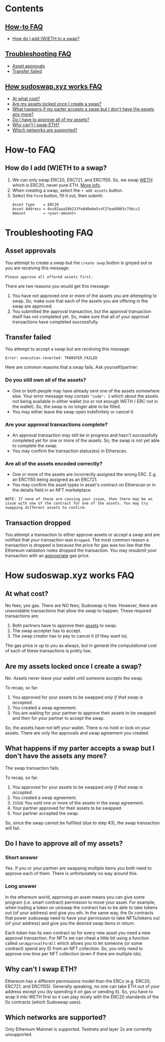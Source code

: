 <!-- 
  when updating: 
    1. Add the answer to the relevant FAQ section
    2. Add the heading to the Contents section with a link to the header
 -->

# Contents

## [How-to FAQ](#how-to-faq)
- [How do I add (W)ETH to a swap?](#how-do-i-add-weth-to-a-swap) 

## [Troubleshooting FAQ](#troubleshooting-faq)
- [Asset approvals](#asset-approvals)
- [Transfer failed](#transfer-failed)

## [How sudoswap.xyz works FAQ](#how-sudoswapxyz-works-faq)
- [At what cost?](#at-what-cost)
- [Are my assets locked once I create a swap?](#are-my-assets-locked-once-I-create-a-swap)
- [What happens if my parter accepts a swap but I don't have the assets any more?](#what-happens-if-my-parter-accepts-a-swap-but-i-dont-have-the-assets-any-more)
- [Do I have to approve all of my assets?](#do-I-have-to-approve-all-of-my-assets)
- [Why can't I swap ETH?](#why-cant-i-swap-eth)
- [Which networks are supported?](#which-networks-are-supported)

<!-- 
  "how-to" is for when you want to know how to do something 
 -->

# How-to FAQ

## How do I add (W)ETH to a swap? 
1. We can only swap ERC20, ERC721, and ERC1155. So, we swap [WETH](https://etherscan.io/token/0xc02aaa39b223fe8d0a0e5c4f27ead9083c756cc2) which is ERC20, never pure ETH. [More info](#why-cant-i-swap-eth).
2. When creating a swap, select the `+ add assets` button.
3. Select the `Form` button, fill it out, then submit:
    ```
    Asset Type    = ERC20
    Asset Address = 0xc02aaa39b223fe8d0a0e5c4f27ead9083c756cc2
    Amount        = <your-amount>
    ```

<!-- 
  "troubleshooting" is for when you run into an issue 
 -->

# Troubleshooting FAQ

## Asset approvals
You attempt to create a swap but the `create swap` button is greyed out or you are receiving this message:
```
Please approve all offered assets first.
```
There are two reasons you would get this message:
1. You have not approved one or more of the assets you are attempting to swap. So, make sure that each of the assets you are offering in the swap are approved.
2. You submitted the approval transaction, but the approval transaction itself has not completed yet. So, make sure that all of your approval transactions have completed successfully.   

## Transfer failed
You attempt to accept a swap but are receiving this message:
```
Error: execution reverted: TRANSFER_FAILED
```
Here are common reasons that a swap fails. Ask yourself/partner:

### Do you still own all of the assets? 
- One or both people may have already sent one of the assets somewhere else. Your error message may contain `"code": 3` which about the assets not being available in either wallet (no or not enough WETH / ERC not in the wallet). So, the swap is no longer able to be filled. 
- You may either leave the swap open indefinitely or cancel it. 

### Are your approval transactions complete? 
- An approval transaction may still be in progress and hasn't successfully completed yet for one or more of the assets. So, the swap is not yet able to complete the swap. 
- You may confirm the transaction status(es) in Etherscan.  

### Are all of the assets encoded correctly? 
- One or more of the assets are incorrectly assigned the wrong ERC. E.g. an ERC1155 being assigned as an ERC721. 
- You may confirm the asset types in asset's contract on Etherscan or in the details field in an NFT marketplace. 

```
NOTE: If none of these are causing your issue, then there may be an issue with one of the contract for one of the assets. You may try swapping different assets to confirm. 
```

## Transaction dropped
You attempt a transaction to either approve assets or accept a swap and are notified that your transaction was `Dropped`. The most common reason a transaction is dropped is because the price for gas was too low that the Ethereum validation notes dropped the transaction. You may resubmit your transaction with an [appropriate](etherscan.io/gastracker) gas price. 


<!-- 
  "how it works" is for when you want to understand the service  
 -->

# How sudoswap.xyz works FAQ

## At what cost?
No fees, yes gas. There are NO fees; Sudoswap is free. However, there are unavoidable transactions that allow the swap to happen. These required transactions are: 

1. Both partners have to approve their [assets](#do-I-have-to-approve-all-of-my-assets) to swap. 
2. The swap accepter has to accept. 
3. The swap creator has to pay to cancel it (if they want to).

The gas price is up to you as always, but in general the computational cost of each of these transactions is pretty low. 

## Are my assets locked once I create a swap?
No. Assets never leave your wallet until someone accepts the swap.

To recap, so far: 
1. You approved for your assets to be swapped *only if that swap is accepted*.
2. You created a swap agreement.
3. You are waiting for your partner to approve their assets to be swapped and then for your partner to accept the swap.

So, the assets have not left your wallet. There is no hold or lock on your assets. There are only the approvals and swap agreement you created. 

## What happens if my parter accepts a swap but I don't have the assets any more?
The swap transaction fails. 

To recap, so far: 
1. You approved for your assets to be swapped *only if that swap is accepted*.
2. You created a swap agreement.
3. `ISSUE` You sold one or more of the assets in the swap agreement.
4. Your partner approved for their assets to be swapped.
5. Your partner accepted the swap.

So, since the swap cannot be fulfilled (due to step #3), the swap transaction will fail. 

## Do I have to approve all of my assets?
### Short answer
Yes. If you or your partner are swapping multiple items you both need to approve each of them. There is unfortunately no way around this. 

### Long answer
In the ethereum world, approving an asset means you can give some program (i.e. smart contract) permission to move your asset. For example, when trading a token on uniswap the contract has to be able to take tokens out (of your address) and give you eth. In the same way, the 0x contracts that power sudoswap need to have your permission to take NFTs/tokens out (of your address) and give you the desired swap items in return. 

Each token has its own contract so for every new asset you need a new approval transaction. For NFTs we can cheat a little bit using a function called `setApprovalForAll` which allows you to let someone (or some contract) spend any ID from an NFT collection. So, you only need to approve one time per NFT collection (even if there are multiple ids).

## Why can't I swap ETH?
Ethereum has a different permissions model than the ERCs (e.g. ERC20, ERC721, and ERC1155). Generally speaking, no one can take ETH out of your address except you (by spending it on gas or sending it). So, you have to wrap it into WETH first so it can play nicely with the ERC20 standards of the 0x contracts (which Sudoswap uses). 

## Which networks are supported?
Only Ethereum Mainnet is supported. Testnets and layer 2s are currently unsupported. 

